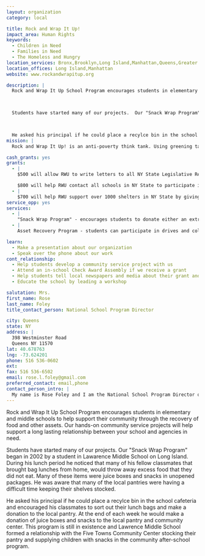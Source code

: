 ```yaml
---
layout: organization
category: local

title: Rock and Wrap It Up!
impact_area: Human Rights
keywords: 
  - Children in Need
  - Families in Need
  - The Homeless and Hungry
location_services: Bronx,Brooklyn,Long Island,Manhattan,Queens,Greater New York
location_offices: Long Island,Manhattan
website: www.rockandwrapitup.org

description: |
  Rock and Wrap It Up School Program encourages students in elementary and middle schools to help support their community through the recovery of food and other assets. Our hands-on community service projects will help support a long lasting relationship between your school and agencies in need.

  

  Students have started many of our projects.  Our "Snack Wrap Program" began in 2002 by a student in Lawarence Middle School on Long Island.  During his lunch period he noticed that many of his fellow classmates that brought bag lunches from home, would throw away excess food that they did not eat.  Many of these items were juice boxes and snacks in unopened packages.  He was aware that many of the local pantries were having a difficult time keeping their shelves stocked.

  

  He asked his principal if he could place a recylce bin in the school cafeteria and encouraged his classmates to sort out their lunch bags and make a donation to the local pantry.  At the end of each week he would make a donation of juice boxes and snacks to the local pantry and community center.  This program is still in existence and Lawrence Middle School formed a relationship with the Five Towns Community Center stocking their pantry and supplying children with snacks in the community after-school program.
mission: |
  Rock and Wrap It Up! is an anti-poverty think tank. Using greening tactics, we recover food and other assets to agencies fighting poverty, increasing their operating budgets. This allows the agencies to hire more services such as tutors, social workers, job placement counselors and mental health counselors to attack the root cause of poverty.

cash_grants: yes
grants: 
  - |
    $500 will allow RWU to write letters to all NY State Legislative Representatives to help get food for the needy from state buildings

    $800 will help RWU contact all schools in NY State to participate in the "Snack Wrap Program"
  - |
    $700 will help RWU support over 1000 shelters in NY State by giving them food and other assets like tissue and toilet paper, soap and shampoo, baby items.
service_opp: yes
services: 
  - |
    "Snack Wrap Program" - encourages students to donate either an extra snack or recycle a unopened packaged snacks (i.e. cheese and crackers, chips, cookies, juice boxes etc.)  Students place in the school cafeteria a decorated recycle box (with a cover) and collect weekly, snacks that student's bring in their brown paper bags they haven't eaten.  This collection is donated to a community center, after-school program, pantry or shelter.
  - |
    Asset Recovery Program - students can participate in drives and collect assets that the majority of shelters and pantries NEED as well as food.  These drives can continue throughout the year, for example, Baby Drives, Toiletry Drives, Paper Product Drives (toilet paper, paper towels, tissues, cups, etc.) Gently Used Clothing Drives (formal wear, jeans, winter coats, hats and gloves etc.) Backpack, Luggage and Gym Bag Drives

learn: 
  - Make a presentation about our organization
  - Speak over the phone about our work
cont_relationship: 
  - Help students develop a community service project with us
  - Attend an in-school Check Award Assembly if we receive a grant
  - Help students tell local newspapers and media about their grant and/or project with us
  - Educate the school by leading a workshop

salutation: Mrs.
first_name: Rose
last_name: Foley
title_contact_person: National School Program Director

city: Queens
state: NY
address: |
  398 Westminster Road  
  Queens NY 11570
lat: 40.678763
lng: -73.624201
phone: 516 536-0602
ext: 
fax: 516 536-6502
email: rose.l.foley@gmail.com
preferred_contact: email,phone
contact_person_intro: |
  My name is Rose Foley and I am the National School Program Director of Rock and Wrap It Up!  I started working with RWU as a volunteer 7 years ago.  My daughter Lauren introduced me to the program when she became interested in feeding the hungry in our neighborhood.  I am committed to introducing the Rock and Wrap It Up School Program to students in other school districts.
---
```

Rock and Wrap It Up School Program encourages students in elementary and middle schools to help support their community through the recovery of food and other assets. Our hands-on community service projects will help support a long lasting relationship between your school and agencies in need.



Students have started many of our projects.  Our "Snack Wrap Program" began in 2002 by a student in Lawarence Middle School on Long Island.  During his lunch period he noticed that many of his fellow classmates that brought bag lunches from home, would throw away excess food that they did not eat.  Many of these items were juice boxes and snacks in unopened packages.  He was aware that many of the local pantries were having a difficult time keeping their shelves stocked.



He asked his principal if he could place a recylce bin in the school cafeteria and encouraged his classmates to sort out their lunch bags and make a donation to the local pantry.  At the end of each week he would make a donation of juice boxes and snacks to the local pantry and community center.  This program is still in existence and Lawrence Middle School formed a relationship with the Five Towns Community Center stocking their pantry and supplying children with snacks in the community after-school program.